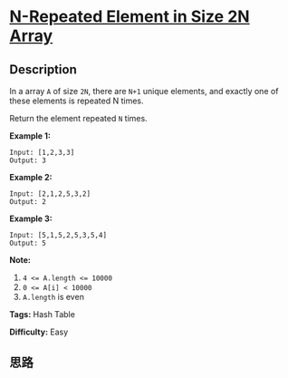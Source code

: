 # [N-Repeated Element in Size 2N Array][title]

## Description

In a array `A` of size `2N`, there are `N+1` unique elements, and exactly one
of these elements is repeated N times.

Return the element repeated `N` times.



**Example 1:**
            Input: [1,2,3,3]    Output: 3    

**Example 2:**
            Input: [2,1,2,5,3,2]    Output: 2    

**Example 3:**
            Input: [5,1,5,2,5,3,5,4]    Output: 5    



**Note:**

  1. `4 <= A.length <= 10000`
  2. `0 <= A[i] < 10000`
  3. `A.length` is even


**Tags:** Hash Table

**Difficulty:** Easy

## 思路

[title]: https://leetcode.com/problems/n-repeated-element-in-size-2n-array
